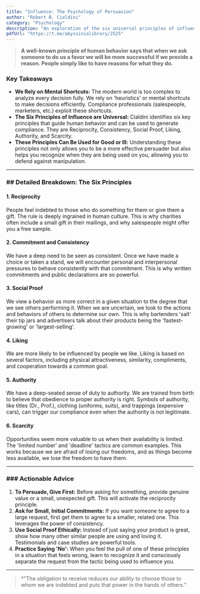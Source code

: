 ```yaml
---
title: "Influence: The Psychology of Persuasion"
author: "Robert B. Cialdini"
category: "Psychology"
description: "An exploration of the six universal principles of influence."
pdfUrl: "https://t.me/abyssinialibrary/2525"
---
```

> **A well-known principle of human behavior says that when we ask someone to do us a favor we will be more successful if we provide a reason. People simply like to have reasons for what they do.**

### Key Takeaways

-   **We Rely on Mental Shortcuts:** The modern world is too complex to analyze every decision fully. We rely on 'heuristics' or mental shortcuts to make decisions efficiently. Compliance professionals (salespeople, marketers, etc.) exploit these shortcuts.
-   **The Six Principles of Influence are Universal:** Cialdini identifies six key principles that guide human behavior and can be used to generate compliance. They are Reciprocity, Consistency, Social Proof, Liking, Authority, and Scarcity.
-   **These Principles Can Be Used for Good or Ill:** Understanding these principles not only allows you to be a more effective persuader but also helps you recognize when they are being used on you, allowing you to defend against manipulation.

---

### ## Detailed Breakdown: The Six Principles

#### 1. Reciprocity
People feel indebted to those who do something for them or give them a gift. The rule is deeply ingrained in human culture. This is why charities often include a small gift in their mailings, and why salespeople might offer you a free sample.

#### 2. Commitment and Consistency
We have a deep need to be seen as consistent. Once we have made a choice or taken a stand, we will encounter personal and interpersonal pressures to behave consistently with that commitment. This is why written commitments and public declarations are so powerful.

#### 3. Social Proof
We view a behavior as more correct in a given situation to the degree that we see others performing it. When we are uncertain, we look to the actions and behaviors of others to determine our own. This is why bartenders 'salt' their tip jars and advertisers talk about their products being the 'fastest-growing' or 'largest-selling'.

#### 4. Liking
We are more likely to be influenced by people we like. Liking is based on several factors, including physical attractiveness, similarity, compliments, and cooperation towards a common goal.

#### 5. Authority
We have a deep-seated sense of duty to authority. We are trained from birth to believe that obedience to proper authority is right. Symbols of authority, like titles (Dr., Prof.), clothing (uniforms, suits), and trappings (expensive cars), can trigger our compliance even when the authority is not legitimate.

#### 6. Scarcity
Opportunities seem more valuable to us when their availability is limited. The 'limited number' and 'deadline' tactics are common examples. This works because we are afraid of losing our freedoms, and as things become less available, we lose the freedom to have them.

---

### ### Actionable Advice

1.  **To Persuade, Give First:** Before asking for something, provide genuine value or a small, unexpected gift. This will activate the reciprocity principle.
2.  **Ask for Small, Initial Commitments:** If you want someone to agree to a large request, first get them to agree to a smaller, related one. This leverages the power of consistency.
3.  **Use Social Proof Ethically:** Instead of just saying your product is great, show how many other similar people are using and loving it. Testimonials and case studies are powerful tools.
4.  **Practice Saying 'No':** When you feel the pull of one of these principles in a situation that feels wrong, learn to recognize it and consciously separate the request from the tactic being used to influence you.

---

> *"The obligation to receive reduces our ability to choose those to whom we are indebted and puts that power in the hands of others."
